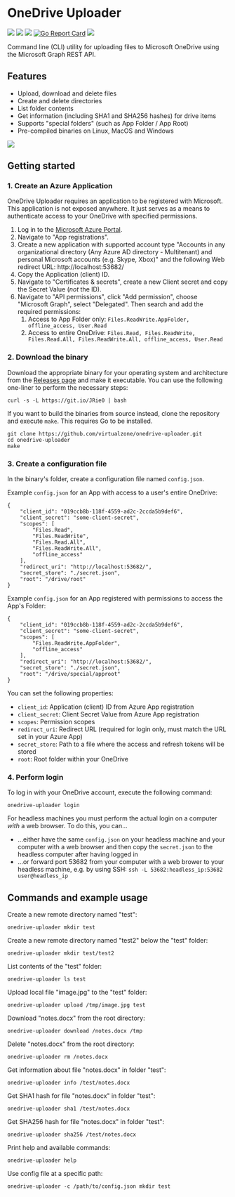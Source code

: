 # OneDrive Uploader
[![](https://img.shields.io/github/v/release/virtualzone/onedrive-uploader)](https://github.com/virtualzone/onedrive-uploader/releases)
[![](https://img.shields.io/github/release-date/virtualzone/onedrive-uploader)](https://github.com/virtualzone/onedrive-uploader/releases)
[![](https://img.shields.io/github/workflow/status/virtualzone/onedrive-uploader/build)](https://github.com/virtualzone/onedrive-uploader/actions)
[![Go Report Card](https://goreportcard.com/badge/github.com/virtualzone/onedrive-uploader)](https://goreportcard.com/report/github.com/virtualzone/onedrive-uploader)
[![](https://img.shields.io/github/license/virtualzone/onedrive-uploader)](https://github.com/virtualzone/onedrive-uploader/blob/master/LICENSE)

Command line (CLI) utility for uploading files to Microsoft OneDrive using the Microsoft Graph REST API.

## Features
* Upload, download and delete files
* Create and delete directories
* List folder contents
* Get information (including SHA1 and SHA256 hashes) for drive items
* Supports "special folders" (such as App Folder / App Root)
* Pre-compiled binaries on Linux, MacOS and Windows

![](https://raw.githubusercontent.com/virtualzone/onedrive-uploader/main/res/progress.gif)

## Getting started

### 1. Create an Azure Application
OneDrive Uploader requires an application to be registered with Microsoft. This application is not exposed anywhere. It just serves as a means to authenticate access to your OneDrive with specified permissions.

1. Log in to the [Microsoft Azure Portal](https://portal.azure.com/).
1. Navigate to "App registrations".
1. Create a new application with supported account type "Accounts in any organizational directory (Any Azure AD directory - Multitenant) and personal Microsoft accounts (e.g. Skype, Xbox)" and the following Web redirect URL: http://localhost:53682/
1. Copy the Application (client) ID.
1. Navigate to "Certificates & secrets", create a new Client secret and copy the Secret Value (*not* the ID).
1. Navigate to "API permissions", click "Add permission", choose "Microsoft Graph", select "Delegated". Then search and add the required permissions:
    1. Access to App Folder only: ```Files.ReadWrite.AppFolder, offline_access, User.Read```
    1. Access to entire OneDrive: ```Files.Read, Files.ReadWrite, Files.Read.All, Files.ReadWrite.All, offline_access, User.Read```

### 2. Download the binary
Download the appropriate binary for your operating system and architecture from the [Releases page](https://github.com/virtualzone/onedrive-uploader/releases) and make it executable. You can use the following one-liner to perform the necessary steps:
```
curl -s -L https://git.io/JRie0 | bash
```

If you want to build the binaries from source instead, clone the repository and execute ```make```. This requires Go to be installed.
```
git clone https://github.com/virtualzone/onedrive-uploader.git
cd onedrive-uploader
make
```

### 3. Create a configuration file
In the binary's folder, create a configuration file named ```config.json```.

Example ```config.json``` for an App with access to a user's entire OneDrive:
```
{
    "client_id": "019ccb8b-118f-4559-ad2c-2ccda5b9def6",
    "client_secret": "some-client-secret",
    "scopes": [
        "Files.Read",
        "Files.ReadWrite",
        "Files.Read.All",
        "Files.ReadWrite.All",
        "offline_access"
    ],
    "redirect_uri": "http://localhost:53682/",
    "secret_store": "./secret.json",
    "root": "/drive/root"
}
```

Example ```config.json``` for an App registered with permissions to access the App's Folder:
```
{
    "client_id": "019ccb8b-118f-4559-ad2c-2ccda5b9def6",
    "client_secret": "some-client-secret",
    "scopes": [
        "Files.ReadWrite.AppFolder",
        "offline_access"
    ],
    "redirect_uri": "http://localhost:53682/",
    "secret_store": "./secret.json",
    "root": "/drive/special/approot"
}
```

You can set the following properties:
* ```client_id```: Application (client) ID from Azure App registration
* ```client_secret```: Client Secret Value from Azure App registration
* ```scopes```: Permission scopes
* ```redirect_uri```: Redirect URL (required for login only, must match the URL set in your Azure App)
* ```secret_store```: Path to a file where the access and refresh tokens will be stored
* ```root```: Root folder within your OneDrive

### 4. Perform login
To log in with your OneDrive account, execute the following command:
```
onedrive-uploader login
```

For headless machines you must perform the actual login on a computer *with* a web browser. To do this, you can...
* ...either have the same ```config.json``` on your headless machine and your computer with a web browser and then copy the ```secret.json``` to the headless computer after having logged in
* ...or forward port 53682 from your computer with a web brower to your headless machine, e.g. by using SSH: ```ssh -L 53682:headless_ip:53682 user@headless_ip```

## Commands and example usage
Create a new remote directory named "test":
```
onedrive-uploader mkdir test
```

Create a new remote directory named "test2" below the "test" folder:
```
onedrive-uploader mkdir test/test2
```

List contents of the "test" folder:
```
onedrive-uploader ls test
```

Upload local file "image.jpg" to the "test" folder:
```
onedrive-uploader upload /tmp/image.jpg test
```

Download "notes.docx" from the root directory:
```
onedrive-uploader download /notes.docx /tmp
```

Delete "notes.docx" from the root directory:
```
onedrive-uploader rm /notes.docx
```

Get information about file "notes.docx" in folder "test":
```
onedrive-uploader info /test/notes.docx
```

Get SHA1 hash for file "notes.docx" in folder "test":
```
onedrive-uploader sha1 /test/notes.docx
```

Get SHA256 hash for file "notes.docx" in folder "test":
```
onedrive-uploader sha256 /test/notes.docx
```

Print help and available commands:
```
onedrive-uploader help
```

Use config file at a specific path:
```
onedrive-uploader -c /path/to/config.json mkdir test
```
